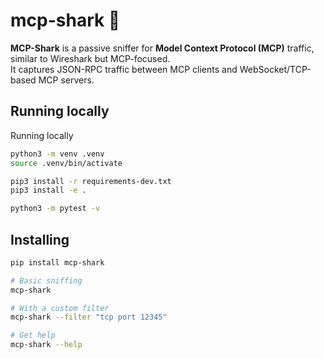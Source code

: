 # mcp-shark 🦈

**MCP-Shark** is a passive sniffer for **Model Context Protocol (MCP)** traffic, similar to Wireshark but MCP-focused.  
It captures JSON-RPC traffic between MCP clients and WebSocket/TCP-based MCP servers.

## Running locally

Running locally

```bash
python3 -m venv .venv
source .venv/bin/activate

pip3 install -r requirements-dev.txt
pip3 install -e .

python3 -m pytest -v
```

## Installing

```bash
pip install mcp-shark

# Basic sniffing
mcp-shark

# With a custom filter
mcp-shark --filter "tcp port 12345"

# Get help
mcp-shark --help
```